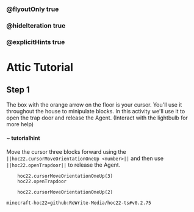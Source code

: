 ### @flyoutOnly true
### @hideIteration true
### @explicitHints true


# Attic Tutorial

## Step 1
The box with the orange arrow on the floor is your cursor. You'll use it throughout the house to minipulate blocks. In this activity we'll use it to open the trap door and release the Agent. (Interact with the lightbulb for more help)

#### ~ tutorialhint 
Move the cursor three blocks forward using the ``||hoc22.cursorMoveOrientationOneUp <number>||`` and then use ``||hoc22.openTrapdoor||`` to release the Agent.



```ghost
    hoc22.cursorMoveOrientationOneUp(3)
    hoc22.openTrapdoor
```
```template
    hoc22.cursorMoveOrientationOneUp(2)     
```
```package
minecraft-hoc22=github:ReWrite-Media/hoc22-ts#v0.2.75
```